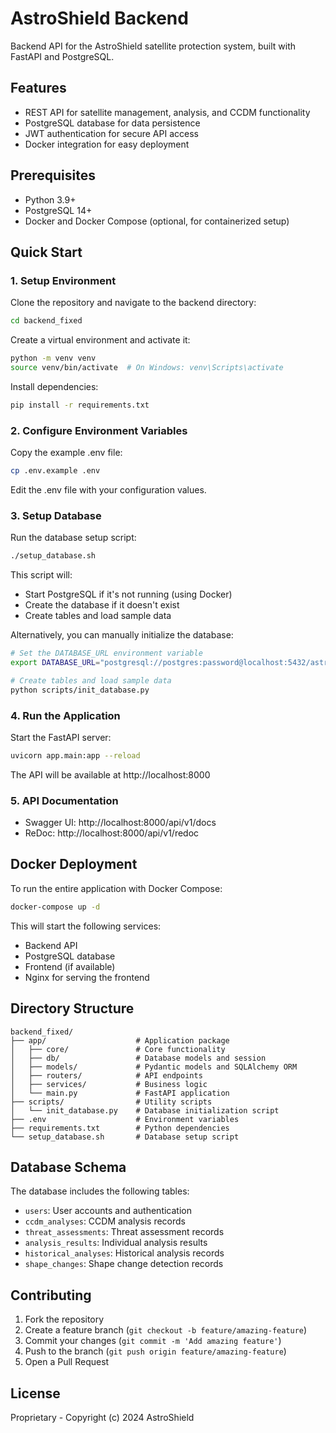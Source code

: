 # AstroShield Backend

Backend API for the AstroShield satellite protection system, built with FastAPI and PostgreSQL.

## Features

- REST API for satellite management, analysis, and CCDM functionality
- PostgreSQL database for data persistence
- JWT authentication for secure API access
- Docker integration for easy deployment

## Prerequisites

- Python 3.9+
- PostgreSQL 14+
- Docker and Docker Compose (optional, for containerized setup)

## Quick Start

### 1. Setup Environment

Clone the repository and navigate to the backend directory:

```bash
cd backend_fixed
```

Create a virtual environment and activate it:

```bash
python -m venv venv
source venv/bin/activate  # On Windows: venv\Scripts\activate
```

Install dependencies:

```bash
pip install -r requirements.txt
```

### 2. Configure Environment Variables

Copy the example .env file:

```bash
cp .env.example .env
```

Edit the .env file with your configuration values.

### 3. Setup Database

Run the database setup script:

```bash
./setup_database.sh
```

This script will:
- Start PostgreSQL if it's not running (using Docker)
- Create the database if it doesn't exist
- Create tables and load sample data

Alternatively, you can manually initialize the database:

```bash
# Set the DATABASE_URL environment variable
export DATABASE_URL="postgresql://postgres:password@localhost:5432/astroshield"

# Create tables and load sample data
python scripts/init_database.py
```

### 4. Run the Application

Start the FastAPI server:

```bash
uvicorn app.main:app --reload
```

The API will be available at http://localhost:8000

### 5. API Documentation

- Swagger UI: http://localhost:8000/api/v1/docs
- ReDoc: http://localhost:8000/api/v1/redoc

## Docker Deployment

To run the entire application with Docker Compose:

```bash
docker-compose up -d
```

This will start the following services:
- Backend API
- PostgreSQL database
- Frontend (if available)
- Nginx for serving the frontend

## Directory Structure

```
backend_fixed/
├── app/                    # Application package
│   ├── core/               # Core functionality
│   ├── db/                 # Database models and session
│   ├── models/             # Pydantic models and SQLAlchemy ORM
│   ├── routers/            # API endpoints
│   ├── services/           # Business logic
│   └── main.py             # FastAPI application
├── scripts/                # Utility scripts
│   └── init_database.py    # Database initialization script
├── .env                    # Environment variables
├── requirements.txt        # Python dependencies
└── setup_database.sh       # Database setup script
```

## Database Schema

The database includes the following tables:
- `users`: User accounts and authentication
- `ccdm_analyses`: CCDM analysis records
- `threat_assessments`: Threat assessment records
- `analysis_results`: Individual analysis results
- `historical_analyses`: Historical analysis records
- `shape_changes`: Shape change detection records

## Contributing

1. Fork the repository
2. Create a feature branch (`git checkout -b feature/amazing-feature`)
3. Commit your changes (`git commit -m 'Add amazing feature'`)
4. Push to the branch (`git push origin feature/amazing-feature`)
5. Open a Pull Request

## License

Proprietary - Copyright (c) 2024 AstroShield 